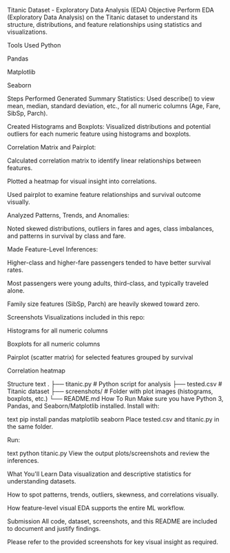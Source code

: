 Titanic Dataset - Exploratory Data Analysis (EDA)
Objective
Perform EDA (Exploratory Data Analysis) on the Titanic dataset to understand its structure, distributions, and feature relationships using statistics and visualizations.

Tools Used
Python

Pandas

Matplotlib

Seaborn

Steps Performed
Generated Summary Statistics:
Used describe() to view mean, median, standard deviation, etc., for all numeric columns (Age, Fare, SibSp, Parch).

Created Histograms and Boxplots:
Visualized distributions and potential outliers for each numeric feature using histograms and boxplots.

Correlation Matrix and Pairplot:

Calculated correlation matrix to identify linear relationships between features.

Plotted a heatmap for visual insight into correlations.

Used pairplot to examine feature relationships and survival outcome visually.

Analyzed Patterns, Trends, and Anomalies:

Noted skewed distributions, outliers in fares and ages, class imbalances, and patterns in survival by class and fare.

Made Feature-Level Inferences:

Higher-class and higher-fare passengers tended to have better survival rates.

Most passengers were young adults, third-class, and typically traveled alone.

Family size features (SibSp, Parch) are heavily skewed toward zero.

Screenshots
Visualizations included in this repo:

Histograms for all numeric columns

Boxplots for all numeric columns

Pairplot (scatter matrix) for selected features grouped by survival

Correlation heatmap

Structure
text
.
├── titanic.py              # Python script for analysis
├── tested.csv              # Titanic dataset
├── screenshots/            # Folder with plot images (histograms, boxplots, etc.)
└── README.md
How To Run
Make sure you have Python 3, Pandas, and Seaborn/Matplotlib installed.
Install with:

text
pip install pandas matplotlib seaborn
Place tested.csv and titanic.py in the same folder.

Run:

text
python titanic.py
View the output plots/screenshots and review the inferences.

What You'll Learn
Data visualization and descriptive statistics for understanding datasets.

How to spot patterns, trends, outliers, skewness, and correlations visually.

How feature-level visual EDA supports the entire ML workflow.

Submission
All code, dataset, screenshots, and this README are included to document and justify findings.

Please refer to the provided screenshots for key visual insight as required.

